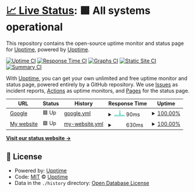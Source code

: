 # [📈 Live Status](https://demo.upptime.js.org): <!--live status--> **🟩 All systems operational**

This repository contains the open-source uptime monitor and status page for [Upptime](https://upptime.js.org), powered by [Upptime](https://github.com/upptime/upptime).

[![Uptime CI](https://github.com/upptime/upptime/workflows/Uptime%20CI/badge.svg)](https://github.com/upptime/upptime/actions?query=workflow%3A%22Uptime+CI%22)
[![Response Time CI](https://github.com/upptime/upptime/workflows/Response%20Time%20CI/badge.svg)](https://github.com/upptime/upptime/actions?query=workflow%3A%22Response+Time+CI%22)
[![Graphs CI](https://github.com/upptime/upptime/workflows/Graphs%20CI/badge.svg)](https://github.com/upptime/upptime/actions?query=workflow%3A%22Graphs+CI%22)
[![Static Site CI](https://github.com/upptime/upptime/workflows/Static%20Site%20CI/badge.svg)](https://github.com/upptime/upptime/actions?query=workflow%3A%22Static+Site+CI%22)
[![Summary CI](https://github.com/upptime/upptime/workflows/Summary%20CI/badge.svg)](https://github.com/upptime/upptime/actions?query=workflow%3A%22Summary+CI%22)

With [Upptime](https://upptime.js.org), you can get your own unlimited and free uptime monitor and status page, powered entirely by a GitHub repository. We use [Issues](https://github.com/upptime/upptime/issues) as incident reports, [Actions](https://github.com/upptime/upptime/actions) as uptime monitors, and [Pages](https://demo.upptime.js.org) for the status page.

<!--start: status pages-->
<!-- This summary is generated by Upptime (https://github.com/upptime/upptime) -->
<!-- Do not edit this manually, your changes will be overwritten -->
<!-- prettier-ignore -->
| URL | Status | History | Response Time | Uptime |
| --- | ------ | ------- | ------------- | ------ |
| <img alt="" src="https://icons.duckduckgo.com/ip3/www.google.com.ico" height="13"> [Google](https://www.google.com) | 🟩 Up | [google.yml](https://github.com/JunTingLin/upptime/commits/HEAD/history/google.yml) | <details><summary><img alt="Response time graph" src="./graphs/google/response-time-week.png" height="20"> 90ms</summary><br><a href="https://demo.upptime.js.org/history/google"><img alt="Response time 109" src="https://img.shields.io/endpoint?url=https%3A%2F%2Fraw.githubusercontent.com%2FJunTingLin%2Fupptime%2FHEAD%2Fapi%2Fgoogle%2Fresponse-time.json"></a><br><a href="https://demo.upptime.js.org/history/google"><img alt="24-hour response time 100" src="https://img.shields.io/endpoint?url=https%3A%2F%2Fraw.githubusercontent.com%2FJunTingLin%2Fupptime%2FHEAD%2Fapi%2Fgoogle%2Fresponse-time-day.json"></a><br><a href="https://demo.upptime.js.org/history/google"><img alt="7-day response time 90" src="https://img.shields.io/endpoint?url=https%3A%2F%2Fraw.githubusercontent.com%2FJunTingLin%2Fupptime%2FHEAD%2Fapi%2Fgoogle%2Fresponse-time-week.json"></a><br><a href="https://demo.upptime.js.org/history/google"><img alt="30-day response time 103" src="https://img.shields.io/endpoint?url=https%3A%2F%2Fraw.githubusercontent.com%2FJunTingLin%2Fupptime%2FHEAD%2Fapi%2Fgoogle%2Fresponse-time-month.json"></a><br><a href="https://demo.upptime.js.org/history/google"><img alt="1-year response time 103" src="https://img.shields.io/endpoint?url=https%3A%2F%2Fraw.githubusercontent.com%2FJunTingLin%2Fupptime%2FHEAD%2Fapi%2Fgoogle%2Fresponse-time-year.json"></a></details> | <details><summary><a href="https://demo.upptime.js.org/history/google">100.00%</a></summary><a href="https://demo.upptime.js.org/history/google"><img alt="All-time uptime 100.00%" src="https://img.shields.io/endpoint?url=https%3A%2F%2Fraw.githubusercontent.com%2FJunTingLin%2Fupptime%2FHEAD%2Fapi%2Fgoogle%2Fuptime.json"></a><br><a href="https://demo.upptime.js.org/history/google"><img alt="24-hour uptime 100.00%" src="https://img.shields.io/endpoint?url=https%3A%2F%2Fraw.githubusercontent.com%2FJunTingLin%2Fupptime%2FHEAD%2Fapi%2Fgoogle%2Fuptime-day.json"></a><br><a href="https://demo.upptime.js.org/history/google"><img alt="7-day uptime 100.00%" src="https://img.shields.io/endpoint?url=https%3A%2F%2Fraw.githubusercontent.com%2FJunTingLin%2Fupptime%2FHEAD%2Fapi%2Fgoogle%2Fuptime-week.json"></a><br><a href="https://demo.upptime.js.org/history/google"><img alt="30-day uptime 100.00%" src="https://img.shields.io/endpoint?url=https%3A%2F%2Fraw.githubusercontent.com%2FJunTingLin%2Fupptime%2FHEAD%2Fapi%2Fgoogle%2Fuptime-month.json"></a><br><a href="https://demo.upptime.js.org/history/google"><img alt="1-year uptime 100.00%" src="https://img.shields.io/endpoint?url=https%3A%2F%2Fraw.githubusercontent.com%2FJunTingLin%2Fupptime%2FHEAD%2Fapi%2Fgoogle%2Fuptime-year.json"></a></details>
| <img alt="" src="https://icons.duckduckgo.com/ip3/junting.info.ico" height="13"> [My website](https://junting.info/) | 🟩 Up | [my-website.yml](https://github.com/JunTingLin/upptime/commits/HEAD/history/my-website.yml) | <details><summary><img alt="Response time graph" src="./graphs/my-website/response-time-week.png" height="20"> 630ms</summary><br><a href="https://demo.upptime.js.org/history/my-website"><img alt="Response time 621" src="https://img.shields.io/endpoint?url=https%3A%2F%2Fraw.githubusercontent.com%2FJunTingLin%2Fupptime%2FHEAD%2Fapi%2Fmy-website%2Fresponse-time.json"></a><br><a href="https://demo.upptime.js.org/history/my-website"><img alt="24-hour response time 497" src="https://img.shields.io/endpoint?url=https%3A%2F%2Fraw.githubusercontent.com%2FJunTingLin%2Fupptime%2FHEAD%2Fapi%2Fmy-website%2Fresponse-time-day.json"></a><br><a href="https://demo.upptime.js.org/history/my-website"><img alt="7-day response time 630" src="https://img.shields.io/endpoint?url=https%3A%2F%2Fraw.githubusercontent.com%2FJunTingLin%2Fupptime%2FHEAD%2Fapi%2Fmy-website%2Fresponse-time-week.json"></a><br><a href="https://demo.upptime.js.org/history/my-website"><img alt="30-day response time 618" src="https://img.shields.io/endpoint?url=https%3A%2F%2Fraw.githubusercontent.com%2FJunTingLin%2Fupptime%2FHEAD%2Fapi%2Fmy-website%2Fresponse-time-month.json"></a><br><a href="https://demo.upptime.js.org/history/my-website"><img alt="1-year response time 606" src="https://img.shields.io/endpoint?url=https%3A%2F%2Fraw.githubusercontent.com%2FJunTingLin%2Fupptime%2FHEAD%2Fapi%2Fmy-website%2Fresponse-time-year.json"></a></details> | <details><summary><a href="https://demo.upptime.js.org/history/my-website">100.00%</a></summary><a href="https://demo.upptime.js.org/history/my-website"><img alt="All-time uptime 49.43%" src="https://img.shields.io/endpoint?url=https%3A%2F%2Fraw.githubusercontent.com%2FJunTingLin%2Fupptime%2FHEAD%2Fapi%2Fmy-website%2Fuptime.json"></a><br><a href="https://demo.upptime.js.org/history/my-website"><img alt="24-hour uptime 100.00%" src="https://img.shields.io/endpoint?url=https%3A%2F%2Fraw.githubusercontent.com%2FJunTingLin%2Fupptime%2FHEAD%2Fapi%2Fmy-website%2Fuptime-day.json"></a><br><a href="https://demo.upptime.js.org/history/my-website"><img alt="7-day uptime 100.00%" src="https://img.shields.io/endpoint?url=https%3A%2F%2Fraw.githubusercontent.com%2FJunTingLin%2Fupptime%2FHEAD%2Fapi%2Fmy-website%2Fuptime-week.json"></a><br><a href="https://demo.upptime.js.org/history/my-website"><img alt="30-day uptime 100.00%" src="https://img.shields.io/endpoint?url=https%3A%2F%2Fraw.githubusercontent.com%2FJunTingLin%2Fupptime%2FHEAD%2Fapi%2Fmy-website%2Fuptime-month.json"></a><br><a href="https://demo.upptime.js.org/history/my-website"><img alt="1-year uptime 46.59%" src="https://img.shields.io/endpoint?url=https%3A%2F%2Fraw.githubusercontent.com%2FJunTingLin%2Fupptime%2FHEAD%2Fapi%2Fmy-website%2Fuptime-year.json"></a></details>

<!--end: status pages-->

[**Visit our status website →**](https://demo.upptime.js.org)

## 📄 License

- Powered by: [Upptime](https://github.com/upptime/upptime)
- Code: [MIT](./LICENSE) © [Upptime](https://upptime.js.org)
- Data in the `./history` directory: [Open Database License](https://opendatacommons.org/licenses/odbl/1-0/)
